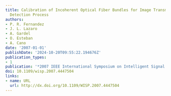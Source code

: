 ```yaml
---
title: Calibration of Incoherent Optical Fiber Bundles for Image Transmission. Fibers
  Detection Process
authors:
- P. R. Fernandez
- J. L. Lazaro
- A. Gardel
- O. Esteban
- A. Cano
date: '2007-01-01'
publishDate: '2024-10-20T09:55:22.194676Z'
publication_types:
- 1
publication: '*2007 IEEE International Symposium on Intelligent Signal Processing*'
doi: 10.1109/wisp.2007.4447504
links:
- name: URL
  url: http://dx.doi.org/10.1109/WISP.2007.4447504
---
```

